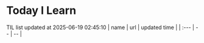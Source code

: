 # Today I Learn 
TIL list updated at 2025-06-19 02:45:10
| name | url | updated time |
| :--- | -- | -- |
